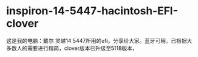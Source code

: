 # inspiron-14-5447-hacintosh-EFI-clover
这是我的电脑：戴尔 灵越14 5447所用的efi，分享给大家。蓝牙可用，已根据大多数人的需要进行精简，clover版本已升级至5118版本，
